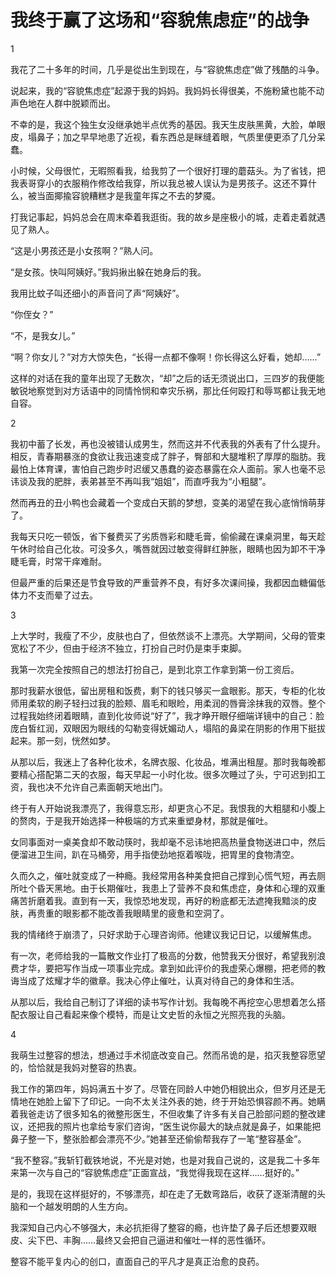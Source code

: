 # 我终于赢了这场和“容貌焦虑症”的战争

1 

我花了二十多年的时间，几乎是從出生到现在，与“容貌焦虑症”做了残酷的斗争。 

说起来，我的“容貌焦虑症”起源于我的妈妈。我妈妈长得很美，不施粉黛也能不动声色地在人群中脱颖而出。 

不幸的是，我这个独生女没继承她半点优秀的基因。我天生皮肤黑黄，大脸，单眼皮，塌鼻子；加之早早地患了近视，看东西总是眯缝着眼，气质里便更添了几分呆蠢。 

小时候，父母很忙，无暇照看我，给我剪了一个很好打理的蘑菇头。为了省钱，把我表哥穿小的衣服稍作修改给我穿，所以我总被人误认为是男孩子。这还不算什么，被当面揶揄容貌糟糕才是我童年挥之不去的梦魇。 

打我记事起，妈妈总会在周末牵着我逛街。我的故乡是座极小的城，走着走着就遇见了熟人。 

“这是小男孩还是小女孩啊？”熟人问。 

“是女孩。快叫阿姨好。”我妈揪出躲在她身后的我。 

我用比蚊子叫还细小的声音问了声“阿姨好”。 

“你侄女？” 

“不，是我女儿。” 

“啊？你女儿？”对方大惊失色，“长得一点都不像啊！你长得这么好看，她却……” 

这样的对话在我的童年出现了无数次，“却”之后的话无须说出口，三四岁的我便能敏锐地察觉到对方话语中的同情怜悯和幸灾乐祸，那比任何殴打和辱骂都让我无地自容。 

2 

我初中蓄了长发，再也没被错认成男生，然而这并不代表我的外表有了什么提升。相反，青春期暴涨的食欲让我迅速变成了胖子，臀部和大腿堆积了厚厚的脂肪。我最怕上体育课，害怕自己跑步时迟缓又愚蠢的姿态暴露在众人面前。家人也毫不忌讳谈及我的肥胖，表弟甚至不再叫我“姐姐”，而直呼我为“小粗腿”。 

然而再丑的丑小鸭也会藏着一个变成白天鹅的梦想，变美的渴望在我心底悄悄萌芽了。 

我每天只吃一顿饭，省下餐费买了劣质唇彩和睫毛膏，偷偷藏在课桌洞里，每天趁午休时给自己化妆。可没多久，嘴唇就因过敏变得鲜红肿胀，眼睛也因为卸不干净睫毛膏，时常干痒难耐。 

但最严重的后果还是节食导致的严重营养不良，有好多次课间操，我都因血糖偏低体力不支而晕了过去。 

3 

上大学时，我瘦了不少，皮肤也白了，但依然谈不上漂亮。大学期间，父母的管束宽松了不少，但由于经济不独立，打扮自己时仍是束手束脚。 

我第一次完全按照自己的想法打扮自己，是到北京工作拿到第一份工资后。 

那时我薪水很低，留出房租和饭费，剩下的钱只够买一盒眼影。那天，专柜的化妆师用柔软的刷子轻扫过我的脸颊、眉毛和眼睑，用柔润的唇膏涂抹我的双唇。整个过程我始终闭着眼睛，直到化妆师说“好了”，我才睁开眼仔细端详镜中的自己：脸庞白皙红润，双眼因为眼线的勾勒变得妩媚动人，塌陷的鼻梁在阴影的作用下挺拔起来。那一刻，恍然如梦。 

从那以后，我迷上了各种化妆术，名牌衣服、化妆品，堆满出租屋。那时我每晚都要精心搭配第二天的衣服，每天早起一小时化妆。很多次睡过了头，宁可迟到扣工资，我也决不允许自己素面朝天地出门。 

终于有人开始说我漂亮了，我得意忘形，却更贪心不足。我恨我的大粗腿和小腹上的赘肉，于是我开始选择一种极端的方式来重塑身材，那就是催吐。 

女同事面对一桌美食却不敢动筷时，我却毫不忌讳地把高热量食物送进口中，然后便溜进卫生间，趴在马桶旁，用手指使劲地抠着喉咙，把胃里的食物清空。 

久而久之，催吐就变成了一种瘾。我经常用各种美食把自己撑到心慌气短，再去厕所吐个昏天黑地。由于长期催吐，我患上了营养不良和焦虑症，身体和心理的双重痛苦折磨着我。直到有一天，我惊恐地发现，再好的粉底都无法遮掩我黯淡的皮肤，再贵重的眼影都不能改善我眼睛里的疲惫和空洞了。 

我的情绪终于崩溃了，只好求助于心理咨询师。他建议我记日记，以缓解焦虑。 

有一次，老师给我的一篇散文作业打了极高的分数，他赞我天分很好，希望我别浪费才华，要把写作当成一项事业完成。拿到如此评价的我虚荣心爆棚，把老师的教诲当成了炫耀才华的徽章。我决心停止催吐，认真对待自己的身体和生活。 

从那以后，我给自己制订了详细的读书写作计划。我每晚不再挖空心思想着怎么搭配衣服让自己看起来像个模特，而是让文史哲的永恒之光照亮我的头脑。 

4 

我萌生过整容的想法，想通过手术彻底改变自己。然而吊诡的是，掐灭我整容愿望的，恰恰就是我妈对整容的热衷。 

我工作的第四年，妈妈满五十岁了。尽管在同龄人中她仍相貌出众，但岁月还是无情地在她脸上留下了印记。一向不太关注外表的她，终于开始恐惧容颜不再。她瞒着我爸走访了很多知名的微整形医生，不但收集了许多有关自己脸部问题的整改建议，还把我的照片也拿给专家们咨询，“医生说你最大的缺点就是鼻子，如果能把鼻子整一下，整张脸都会漂亮不少。”她甚至还偷偷帮我存了一笔“整容基金”。 

“我不整容。”我斩钉截铁地说，不光是对她，也是对我自己说的，这是我二十多年来第一次与自己的“容貌焦虑症”正面宣战，“我觉得我现在这样……挺好的。” 

是的，我现在这样挺好的，不够漂亮，却在走了无数弯路后，收获了逐渐清醒的头脑和一个越发明朗的人生方向。 

我深知自己内心不够强大，未必抗拒得了整容的瘾，也许垫了鼻子后还想要双眼皮、尖下巴、丰胸……最终又会把自己逼进和催吐一样的恶性循环。 

整容不能平复内心的创口，直面自己的平凡才是真正治愈的良药。